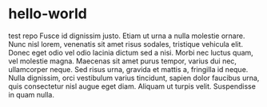 # hello-world
test repo
Fusce id dignissim justo. Etiam ut urna a nulla molestie ornare. Nunc nisl lorem, venenatis sit amet risus sodales, tristique vehicula elit. Donec eget odio vel odio lacinia dictum sed a nisi. Morbi nec luctus quam, vel molestie magna. Maecenas sit amet purus tempor, varius dui nec, ullamcorper neque. Sed risus urna, gravida et mattis a, fringilla id neque. Nulla dignissim, orci vestibulum varius tincidunt, sapien dolor faucibus urna, quis consectetur nisl augue eget diam. Aliquam ut turpis velit. Suspendisse in quam nulla.
